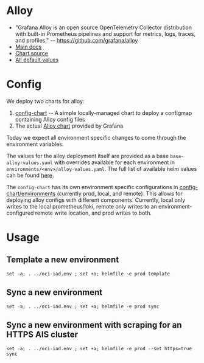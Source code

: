 # Alloy
- "Grafana Alloy is an open source OpenTelemetry Collector distribution with built-in Prometheus pipelines and support for metrics, logs, traces, and profiles." -- https://github.com/grafana/alloy 
- [Main docs](https://grafana.com/docs/alloy/latest/)
- [Chart source](https://github.com/grafana/alloy/tree/main/operations/helm/charts/alloy)
- [All default values](https://github.com/grafana/alloy/blob/main/operations/helm/charts/alloy/values.yaml)

# Config

We deploy two charts for alloy:
1. [config-chart](./config-chart/) -- A simple locally-managed chart to deploy a configmap containing Alloy config files
1. The actual [Alloy chart](https://github.com/grafana/alloy/tree/main/operations/helm/charts/alloy) provided by Grafana

Today we expect all environment specific changes to come through the environment variables. 

The values for the alloy deployment itself are provided as a base `base-alloy-values.yaml` with overrides available for each environment in `environments/<env>/alloy-values.yaml`. The full list of available helm values can be found [here](https://github.com/grafana/alloy/blob/main/operations/helm/charts/alloy/values.yaml).

The `config-chart` has its own environment specific configurations in [config-chart/environments](./config-chart/environments/) (currently prod, local, and remote). 
This allows for deploying alloy configs with different components. 
Currently, local only writes to the local prometheus/loki, remote only writes to an environment-configured remote write location, and prod writes to both.  

# Usage

## Template a new environment

`set -a; . ../oci-iad.env ; set +a; helmfile -e prod template`

## Sync a new environment

`set -a; . ../oci-iad.env ; set +a; helmfile -e prod sync`

## Sync a new environment with scraping for an HTTPS AIS cluster

`set -a; . ../oci-iad.env ; set +a; helmfile -e prod --set https=true sync`